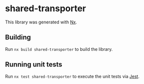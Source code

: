 # shared-transporter

This library was generated with [Nx](https://nx.dev).

## Building

Run `nx build shared-transporter` to build the library.

## Running unit tests

Run `nx test shared-transporter` to execute the unit tests via [Jest](https://jestjs.io).
